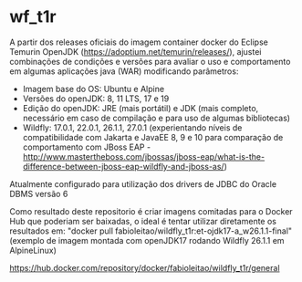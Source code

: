 # wf_t1r

A partir dos releases oficiais do imagem container docker do Eclipse Temurin OpenJDK (https://adoptium.net/temurin/releases/), ajustei combinações de condições e versões para avaliar o uso e comportamento em algumas aplicações java (WAR) modificando parâmetros:

* Imagem base do OS: Ubuntu e Alpine
* Versões do openJDK: 8, 11 LTS, 17 e 19
* Edição do openJDK: JRE (mais portátil) e JDK (mais completo, necessário em caso de compilação e para uso de algumas bibliotecas)
* Wildfly: 17.0.1, 22.0.1, 26.1.1, 27.0.1 (experientando níveis de compatibilidade com Jakarta e JavaEE 8, 9 e 10 para comparação de comportamento com JBoss EAP - http://www.mastertheboss.com/jbossas/jboss-eap/what-is-the-difference-between-jboss-eap-wildfly-and-jboss-as/)

Atualmente configurado para utilização dos drivers de JDBC do Oracle DBMS versão 6

Como resultado deste repositorio é criar imagens comitadas para o Docker Hub que poderiam ser baixadas, o ideal é tentar utilizar diretamente os resultados em: 
"docker pull fabioleitao/wildfly_t1r:et-ojdk17-a_w26.1.1-final" (exemplo de imagem montada com openJDK17 rodando Wildfly 26.1.1 em AlpineLinux)

https://hub.docker.com/repository/docker/fabioleitao/wildfly_t1r/general
